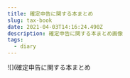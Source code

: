 ```yaml
---
title: 確定申告に関する本まとめ
slug: tax-book
date: 2021-04-03T14:16:24.490Z
description: 確定申告に関する本まとめ画像
tags:
  - diary
---
```

![](確定申告に関する本まとめ